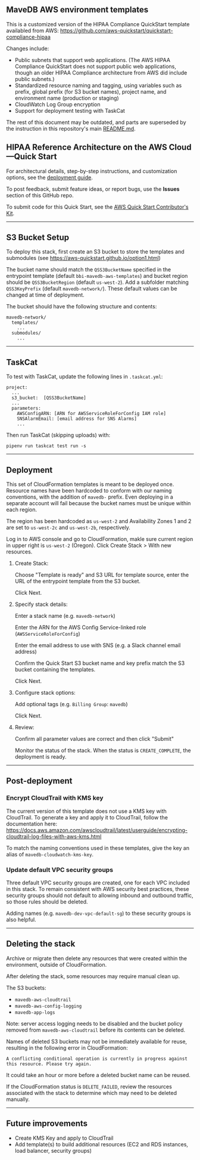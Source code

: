 ## MaveDB AWS environment templates

This is a customized version of the HIPAA Compliance QuickStart template availabled from AWS:
https://github.com/aws-quickstart/quickstart-compliance-hipaa

Changes include:
- Public subnets that support web applications. (The AWS HIPAA Compliance QuickStart does not support public web applications, though an older HIPAA Compliance architecture from AWS did include public subnets.)
- Standardized resource naming and tagging, using variables such as prefix, global prefix (for S3 bucket names), project name, and environment name (production or staging)
- CloudWatch Log Group encryption
- Support for deployment testing with TaskCat

The rest of this document may be outdated, and parts are superseded by the instruction in this repository's main [README.md](../README.md).

## HIPAA Reference Architecture on the AWS Cloud—Quick Start

For architectural details, step-by-step instructions, and customization options, see the [deployment guide](https://fwd.aws/vd5pn?).

To post feedback, submit feature ideas, or report bugs, use the **Issues** section of this GitHub repo.

To submit code for this Quick Start, see the [AWS Quick Start Contributor's Kit](https://aws-quickstart.github.io/).

---
## S3 Bucket Setup

To deploy this stack, first create an S3 bucket to store the templates and submodules (see https://aws-quickstart.github.io/option1.html)

The bucket name should match the `QSS3BucketName` specified in the entrypoint template (default `bbi-mavedb-aws-templates`) and bucket region should be `QSS3BucketRegion` (default `us-west-2`). Add a subfolder matching `QSS3KeyPrefix` (default `mavedb-network/`). These default values can be changed at time of deployment.

The bucket should have the following structure and contents:
```
mavedb-network/
  templates/
    ...
  submodules/
    ...
```

---
## TaskCat

To test with TaskCat, update the following lines in `.taskcat.yml`:

```
project:
  ...
  s3_bucket:  [QSS3BucketName]
  ...
  parameters:
    AWSConfigARN: [ARN for AWSServiceRoleForConfig IAM role]
    SNSAlarmEmail: [email address for SNS Alarms]
    ...
```

Then run TaskCat (skipping uploads) with:
```
pipenv run taskcat test run -s
```

---
## Deployment

This set of CloudFormation templates is meant to be deployed once. Resource names have been hardcoded to conform with our naming conventions, with the addition of `mavedb-` prefix. Even deploying in a separate account will fail because the bucket names must be unique within each region.

The region has been hardcoded as `us-west-2` and Availability Zones 1 and 2 are set to `us-west-2c` and `us-west-2b`, respectively.

Log in to AWS console and go to CloudFormation, makle sure current region in upper right is `us-west-2` (Oregon). Click Create Stack > With new resources.

1. Create Stack:

    Choose "Template is ready" and S3 URL for template source, enter the URL of the entrypoint template from the
    S3 bucket.

    Click Next.

2. Specify stack details:

    Enter a stack name (e.g. `mavedb-network`)

    Enter the ARN for the AWS Config Service-linked role (`AWSServiceRoleForConfig`)

    Enter the email address to use with SNS (e.g. a Slack channel email address)

    Confirm the Quick Start S3 bucket name and key prefix match the S3 bucket containing the templates.

    Click Next.

3. Configure stack options:

    Add optional tags (e.g. `Billing Group`: `mavedb`)

    Click Next.

4. Review:

    Confirm all parameter values are correct and then click "Submit"

    Monitor the status of the stack. When the status is `CREATE_COMPLETE`, the deployment is ready.


---
## Post-deployment

### Encrypt CloudTrail with KMS key

The current version of this template does not use a KMS key with CloudTrail. To generate a key and apply it to CloudTrail, follow the documentation here:
https://docs.aws.amazon.com/awscloudtrail/latest/userguide/encrypting-cloudtrail-log-files-with-aws-kms.html

To match the naming conventions used in these templates, give the key an alias of `mavedb-cloudwatch-kms-key`.

### Update default VPC security groups

Three default VPC security groups are created, one for each VPC included in this stack. To remain consistent with AWS security best practices, these security groups should not default to allowing inbound and outbound traffic, so those rules should be deleted.

Adding names (e.g. `mavedb-dev-vpc-default-sg`) to these security groups is also helpful.


---
## Deleting the stack

Archive or migrate then delete any resources that were created within the environment, outside of CloudFormation.

After deleting the stack, some resources may require manual clean up.

The S3 buckets:
- `mavedb-aws-cloudtrail`
- `mavedb-aws-config-logging`
- `mavedb-app-logs`

Note: server access logging needs to be disabled and the bucket policy removed from  `mavedb-aws-cloudtrail` before its contents can be deleted.

Names of deleted S3 buckets may not be immediately available for reuse, resulting in the following error in CloudFormation:
```
A conflicting conditional operation is currently in progress against this resource. Please try again.
```
It could take an hour or more before a deleted bucket name can be reused.


If the CloudFormation status is `DELETE_FAILED`, review the resources associated with the stack to determine which may need to be deleted manually.

---
## Future improvements

- Create KMS Key and apply to CloudTrail
- Add template(s) to build additional resources (EC2 and RDS instances, load balancer, security groups)
